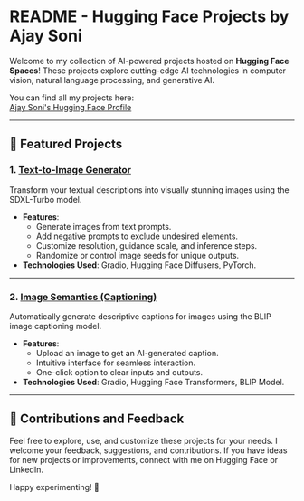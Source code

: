 # README - Hugging Face Projects by Ajay Soni

Welcome to my collection of AI-powered projects hosted on **Hugging Face Spaces**! These projects explore cutting-edge AI technologies in computer vision, natural language processing, and generative AI. 

You can find all my projects here:  
[Ajay Soni's Hugging Face Profile](https://huggingface.co/ajaysoni197)

---

## 🚀 Featured Projects

### 1. **[Text-to-Image Generator](https://huggingface.co/spaces/ajaysoni197/Text-to-image)**  
Transform your textual descriptions into visually stunning images using the SDXL-Turbo model.  
- **Features**:  
  - Generate images from text prompts.  
  - Add negative prompts to exclude undesired elements.  
  - Customize resolution, guidance scale, and inference steps.  
  - Randomize or control image seeds for unique outputs.  
- **Technologies Used**: Gradio, Hugging Face Diffusers, PyTorch.  

---

### 2. **[Image Semantics (Captioning)](https://huggingface.co/spaces/ajaysoni197/ImageSemantics)**  
Automatically generate descriptive captions for images using the BLIP image captioning model.  
- **Features**:  
  - Upload an image to get an AI-generated caption.  
  - Intuitive interface for seamless interaction.  
  - One-click option to clear inputs and outputs.  
- **Technologies Used**: Gradio, Hugging Face Transformers, BLIP Model.

---

## 🌟 Contributions and Feedback

Feel free to explore, use, and customize these projects for your needs. I welcome your feedback, suggestions, and contributions. If you have ideas for new projects or improvements, connect with me on Hugging Face or LinkedIn.

Happy experimenting! 🎉
